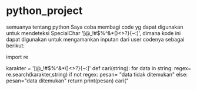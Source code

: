 # python_project
semuanya tentang python
Saya coba membagi code yg dapat digunakan untuk mendeteksi SpecialChar '[@_!#$%^&*()<>?}{~:]', dimana kode ini dapat digunakan untuk mengamankan inputan dari user
codenya sebagai berikut:

import re 

karakter  = '[@_!#$%^&*()<>?}{~:]'
def cari(string):
   for data in string:
      regex= re.search(karakter,string)
      if not regex:
        pesan= "data tidak ditemukan"
      else:
          pesan="data ditemukan"
    return print(pesan)
cari("<script>")
